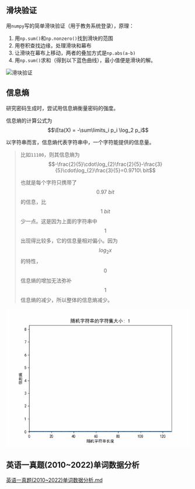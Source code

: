 ## 滑块验证

用`numpy`写的简单滑块验证（用于教务系统登录），原理：

1. 用`np.sum()`和`np.nonzero()`找到滑块的范围
2. 用卷积查找边缘，处理滑块和幕布
3. 让滑块在幕布上移动，两者的叠加方式是`np.abs(a-b)`
4. 用`np.sum()`求和（得到以下蓝色曲线），最小值便是滑块的解。

![滑块验证](readme.assets/滑块验证.gif)

## 信息熵

研究密码生成时，尝试用信息熵衡量密码的强度。

信息熵的计算公式为$$\Eta(X) = -\sum\limits_i p_i \log_2 p_i$$

以字符串而言，信息熵代表字符串中，一个字符能提供的信息量。

> 比如`11100`，则其信息熵为$$-\frac{2}{5}\cdot\log_{2}\frac{2}{5}-\frac{3}{5}\cdot\log_{2}\frac{3}{5}=0.9710\ bit$$
>
> 也就是每个字符只携带了$$0.97\ bit$$的信息，比$$1 \ bit$$少一点。这是因为上面的字符串中$$1$$出现得比较多，它的信息量相对偏小。因为$$log_2x$$的特性，$$0$$信息熵的增加无法弥补$$1$$信息熵的减少，所以整体的信息熵减少。

![信息熵](readme.assets/信息熵.gif)

## 英语一真题(2010~2022)单词数据分析

[英语一真题(2010~2022)单词数据分析.md](英语一真题(2010~2022)单词数据分析.md)